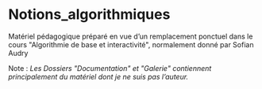 # Notions_algorithmiques
Matériel pédagogique préparé en vue d’un remplacement ponctuel dans le cours "Algorithmie de base et interactivité", normalement donné par Sofian Audry

Note : *Les Dossiers "Documentation" et "Galerie" contiennent principalement du matériel dont je ne suis pas l’auteur.*
